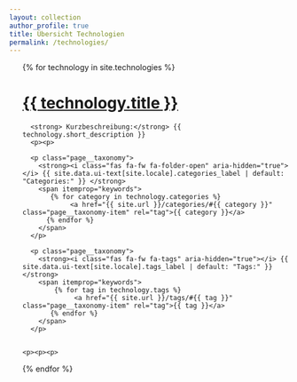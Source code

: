 ```yaml
---
layout: collection
author_profile: true
title: Übersicht Technologien
permalink: /technologies/
---
```


<ul>
  {% for technology in site.technologies %}
      <h1><a href="{{ technology.url }}">{{ technology.title }} </a> </h1>

      <strong> Kurzbeschreibung:</strong> {{ technology.short_description }}
      <p><p>
 
      <p class="page__taxonomy">
        <strong><i class="fas fa-fw fa-folder-open" aria-hidden="true"></i> {{ site.data.ui-text[site.locale].categories_label | default: "Categories:" }} </strong>
        <span itemprop="keywords">
           {% for category in technology.categories %}
                <a href="{{ site.url }}/categories/#{{ category }}" class="page__taxonomy-item" rel="tag">{{ category }}</a> 
          {% endfor %}
        </span>
      </p>

      <p class="page__taxonomy">
        <strong><i class="fas fa-fw fa-tags" aria-hidden="true"></i> {{ site.data.ui-text[site.locale].tags_label | default: "Tags:" }} </strong>
        <span itemprop="keywords">
            {% for tag in technology.tags %}
                 <a href="{{ site.url }}/tags/#{{ tag }}" class="page__taxonomy-item" rel="tag">{{ tag }}</a> 
           {% endfor %}  
        </span>
      </p>
   
      
    <p><p><p>

  {% endfor %}
</ul>